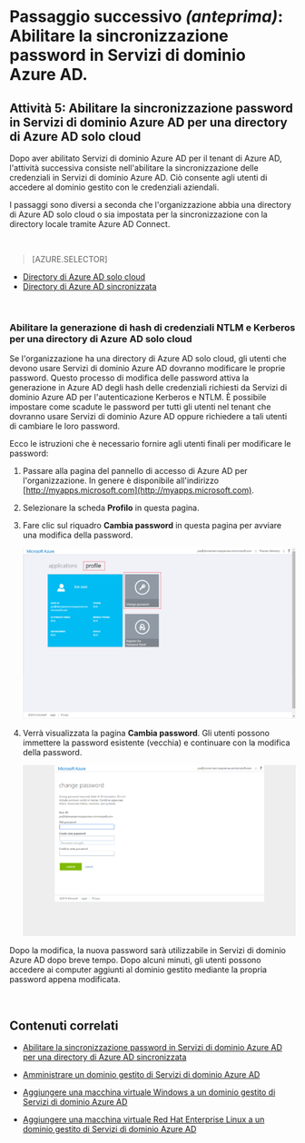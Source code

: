 <properties
	pageTitle="Servizi di dominio Azure AD: Abilitare la sincronizzazione password | Microsoft Azure"
	description="Introduzione a Servizi di dominio Azure Active Directory"
	services="active-directory-ds"
	documentationCenter=""
	authors="mahesh-unnikrishnan"
	manager="stevenpo"
	editor="curtand"/>

<tags
	ms.service="active-directory-ds"
	ms.workload="identity"
	ms.tgt_pltfrm="na"
	ms.devlang="na"
	ms.topic="get-started-article"
	ms.date="07/06/2016"
	ms.author="maheshu"/>

# Passaggio successivo *(anteprima)*: Abilitare la sincronizzazione password in Servizi di dominio Azure AD.

## Attività 5: Abilitare la sincronizzazione password in Servizi di dominio Azure AD per una directory di Azure AD solo cloud
Dopo aver abilitato Servizi di dominio Azure AD per il tenant di Azure AD, l'attività successiva consiste nell'abilitare la sincronizzazione delle credenziali in Servizi di dominio Azure AD. Ciò consente agli utenti di accedere al dominio gestito con le credenziali aziendali.

I passaggi sono diversi a seconda che l'organizzazione abbia una directory di Azure AD solo cloud o sia impostata per la sincronizzazione con la directory locale tramite Azure AD Connect.

<br>

> [AZURE.SELECTOR]
- [Directory di Azure AD solo cloud](active-directory-ds-getting-started-password-sync.md)
- [Directory di Azure AD sincronizzata](active-directory-ds-getting-started-password-sync-synced-tenant.md)

<br>

### Abilitare la generazione di hash di credenziali NTLM e Kerberos per una directory di Azure AD solo cloud
Se l'organizzazione ha una directory di Azure AD solo cloud, gli utenti che devono usare Servizi di dominio Azure AD dovranno modificare le proprie password. Questo processo di modifica delle password attiva la generazione in Azure AD degli hash delle credenziali richiesti da Servizi di dominio Azure AD per l'autenticazione Kerberos e NTLM. È possibile impostare come scadute le password per tutti gli utenti nel tenant che dovranno usare Servizi di dominio Azure AD oppure richiedere a tali utenti di cambiare le loro password.

Ecco le istruzioni che è necessario fornire agli utenti finali per modificare le password:

1. Passare alla pagina del pannello di accesso di Azure AD per l'organizzazione. In genere è disponibile all'indirizzo [http://myapps.microsoft.com](http://myapps.microsoft.com).

2. Selezionare la scheda **Profilo** in questa pagina.

3. Fare clic sul riquadro **Cambia password** in questa pagina per avviare una modifica della password.

    ![Creare una rete virtuale per Servizi di dominio Azure AD.](./media/active-directory-domain-services-getting-started/user-change-password.png)

4. Verrà visualizzata la pagina **Cambia password**. Gli utenti possono immettere la password esistente (vecchia) e continuare con la modifica della password.

    ![Creare una rete virtuale per Servizi di dominio Azure AD.](./media/active-directory-domain-services-getting-started/user-change-password2.png)

Dopo la modifica, la nuova password sarà utilizzabile in Servizi di dominio Azure AD dopo breve tempo. Dopo alcuni minuti, gli utenti possono accedere ai computer aggiunti al dominio gestito mediante la propria password appena modificata.


<br>

## Contenuti correlati

- [Abilitare la sincronizzazione password in Servizi di dominio Azure AD per una directory di Azure AD sincronizzata](active-directory-ds-getting-started-password-sync-synced-tenant.md)

- [Amministrare un dominio gestito di Servizi di dominio Azure AD](active-directory-ds-admin-guide-administer-domain.md)

- [Aggiungere una macchina virtuale Windows a un dominio gestito di Servizi di dominio Azure AD](active-directory-ds-admin-guide-join-windows-vm.md)

- [Aggiungere una macchina virtuale Red Hat Enterprise Linux a un dominio gestito di Servizi di dominio Azure AD](active-directory-ds-admin-guide-join-rhel-linux-vm.md)

<!---HONumber=AcomDC_0706_2016-->